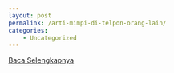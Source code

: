 ```yaml
---
layout: post
permalink: /arti-mimpi-di-telpon-orang-lain/
categories:
    - Uncategorized
---
```


[Baca Selengkapnya](/06)